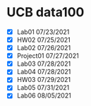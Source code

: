 # UCB data100
- [x] Lab01 07/23/2021
- [x] HW02 07/25/2021
- [x] Lab02 07/26/2021
- [x] Project01 07/27/2021
- [x] Lab03 07/28/2021
- [x] Lab04 07/28/2021
- [x] HW03 07/29/2021
- [x] Lab05 07/31/2021
- [x] Lab06 08/05/2021
